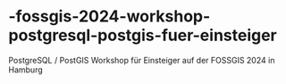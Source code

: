 # -fossgis-2024-workshop-postgresql-postgis-fuer-einsteiger
PostgreSQL / PostGIS Workshop für Einsteiger auf der FOSSGIS 2024 in Hamburg
